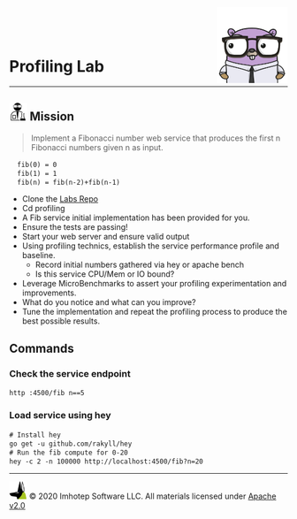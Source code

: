 <img src="../assets/gophernand.png" align="right" width="128" height="auto"/>

<br/>
<br/>
<br/>

# Profiling Lab

---
## <img src="../assets/lab.png" width="auto" height="32"/> Mission

> Implement a Fibonacci number web service that produces the first n Fibonacci numbers given n as input.

  ```text
    fib(0) = 0
    fib(1) = 1
    fib(n) = fib(n-2)+fib(n-1)
  ```

+ Clone the [Labs Repo](https://github.com/gopherland/target_labs)
+ Cd profiling
+ A Fib service initial implementation has been provided for you.
+ Ensure the tests are passing!
+ Start your web server and ensure valid output
+ Using profiling technics, establish the service performance profile and baseline.
  + Record initial numbers gathered via hey or apache bench
  + Is this service CPU/Mem or IO bound?
+ Leverage MicroBenchmarks to assert your profiling experimentation and improvements.
+ What do you notice and what can you improve?
+ Tune the implementation and repeat the profiling process to produce the best possible results.

## Commands

### Check the service endpoint

```shell
http :4500/fib n==5
```

### Load service using hey

```shell
# Install hey
go get -u github.com/rakyll/hey
# Run the fib compute for 0-20
hey -c 2 -n 100000 http://localhost:4500/fib?n=20
```

---
<img src="../assets/imhotep_logo.png" width="32" height="auto"/> © 2020 Imhotep Software LLC.
All materials licensed under [Apache v2.0](http://www.apache.org/licenses/LICENSE-2.0)